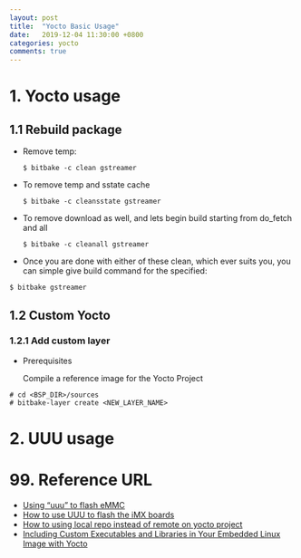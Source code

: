 ```yaml
---
layout: post
title:  "Yocto Basic Usage"
date:   2019-12-04 11:30:00 +0800
categories: yocto
comments: true
---
```


# 1. Yocto usage

## 1.1 Rebuild package

* Remove temp:

  ```
  $ bitbake -c clean gstreamer
  ```

* To remove temp and sstate cache

  ```
  $ bitbake -c cleansstate gstreamer
  ```

* To remove download as well, and lets begin build starting from do_fetch and all

  ```
  $ bitbake -c cleanall gstreamer
  ```

*  Once you are done with either of these clean, which ever suits you, you can simple give build command for the specified: 

  ```
  $ bitbake gstreamer
  ```




## 1.2 Custom Yocto

### 1.2.1 Add custom layer

* Prerequisites

  Compile a reference image for the Yocto Project

```
# cd <BSP_DIR>/sources  
# bitbake-layer create <NEW_LAYER_NAME> 
```



# 2. UUU usage



# 99. Reference URL

* [Using “uuu” to flash eMMC]( https://www.technexion.com/support/knowledgebase/using-uuu-to-flash-emmc/ )
* [How to use UUU to flash the iMX boards]( https://imxdev.gitlab.io/tutorial/How_to_use_UUU_to_flash_the_iMX_boards/ )
* [How to using local repo instead of remote on yocto project]( https://blog.csdn.net/sy373466062/article/details/50363537 )
* [Including Custom Executables and Libraries in Your Embedded Linux Image with Yocto](https://dornerworks.com/blog/including-custom-executables-and-libraries-in-your-linux-image-with-yocto)

